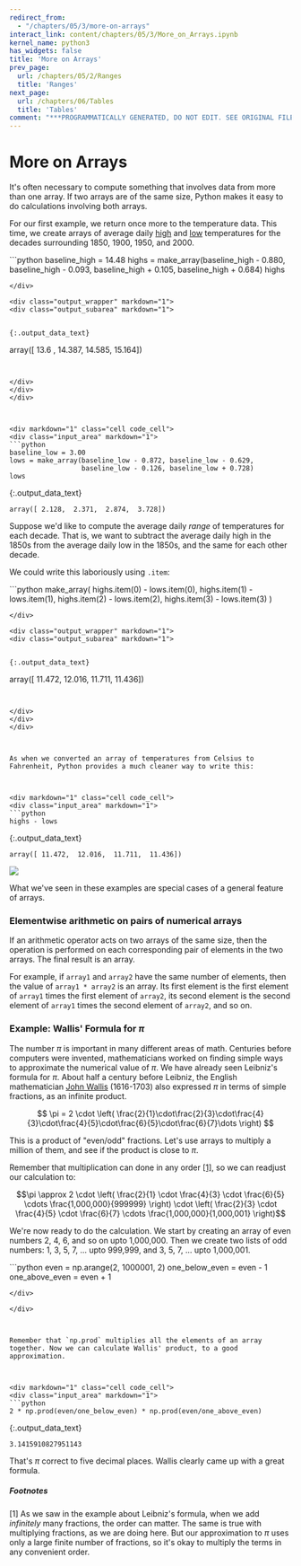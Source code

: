 ```yaml
---
redirect_from:
  - "/chapters/05/3/more-on-arrays"
interact_link: content/chapters/05/3/More_on_Arrays.ipynb
kernel_name: python3
has_widgets: false
title: 'More on Arrays'
prev_page:
  url: /chapters/05/2/Ranges
  title: 'Ranges'
next_page:
  url: /chapters/06/Tables
  title: 'Tables'
comment: "***PROGRAMMATICALLY GENERATED, DO NOT EDIT. SEE ORIGINAL FILES IN /content***"
---
```



<div markdown="1" class="cell code_cell">


</div>



# More on Arrays
It's often necessary to compute something that involves data from more than one array. If two arrays are of the same size, Python makes it easy to do calculations involving both arrays.

For our first example, we return once more to the temperature data.  This time, we create arrays of average daily [high](http://berkeleyearth.lbl.gov/auto/Regional/TMAX/Text/global-land-TMAX-Trend.txt) and [low](http://berkeleyearth.lbl.gov/auto/Regional/TMIN/Text/global-land-TMIN-Trend.txt) temperatures for the decades surrounding 1850, 1900, 1950, and 2000.



<div markdown="1" class="cell code_cell">
<div class="input_area" markdown="1">
```python
baseline_high = 14.48
highs = make_array(baseline_high - 0.880, 
                   baseline_high - 0.093,
                   baseline_high + 0.105, 
                   baseline_high + 0.684)
highs

```
</div>

<div class="output_wrapper" markdown="1">
<div class="output_subarea" markdown="1">


{:.output_data_text}
```
array([ 13.6  ,  14.387,  14.585,  15.164])
```


</div>
</div>
</div>



<div markdown="1" class="cell code_cell">
<div class="input_area" markdown="1">
```python
baseline_low = 3.00
lows = make_array(baseline_low - 0.872, baseline_low - 0.629,
                  baseline_low - 0.126, baseline_low + 0.728)
lows

```
</div>

<div class="output_wrapper" markdown="1">
<div class="output_subarea" markdown="1">


{:.output_data_text}
```
array([ 2.128,  2.371,  2.874,  3.728])
```


</div>
</div>
</div>



Suppose we'd like to compute the average daily *range* of temperatures for each decade.  That is, we want to subtract the average daily high in the 1850s from the average daily low in the 1850s, and the same for each other decade.

We could write this laboriously using `.item`:



<div markdown="1" class="cell code_cell">
<div class="input_area" markdown="1">
```python
make_array(
    highs.item(0) - lows.item(0),
    highs.item(1) - lows.item(1),
    highs.item(2) - lows.item(2),
    highs.item(3) - lows.item(3)
)

```
</div>

<div class="output_wrapper" markdown="1">
<div class="output_subarea" markdown="1">


{:.output_data_text}
```
array([ 11.472,  12.016,  11.711,  11.436])
```


</div>
</div>
</div>



As when we converted an array of temperatures from Celsius to Fahrenheit, Python provides a much cleaner way to write this:



<div markdown="1" class="cell code_cell">
<div class="input_area" markdown="1">
```python
highs - lows

```
</div>

<div class="output_wrapper" markdown="1">
<div class="output_subarea" markdown="1">


{:.output_data_text}
```
array([ 11.472,  12.016,  11.711,  11.436])
```


</div>
</div>
</div>



<img src="../../../images/array_subtraction.png" />



What we've seen in these examples are special cases of a general feature of arrays.



### Elementwise arithmetic on pairs of numerical arrays
If an arithmetic operator acts on two arrays of the same size, then the operation is performed on each corresponding pair of elements in the two arrays. The final result is an array. 

For example, if `array1` and `array2` have the same number of elements, then the value of `array1 * array2` is an array. Its first element is the first element of `array1` times the first element of `array2`, its second element is the second element of `array1` times the second element of `array2`, and so on.



### Example: Wallis' Formula for $\pi$
The number $\pi$ is important in many different areas of math. Centuries before computers were invented, mathematicians worked on finding simple ways to approximate the numerical value of $\pi$. We have already seen Leibniz's formula for $\pi$. About half a century before Leibniz, the English mathematician [John Wallis](https://en.wikipedia.org/wiki/John_Wallis) (1616-1703) also expressed $\pi$ in terms of simple fractions, as an infinite product.

$$
\pi = 2 \cdot \left( \frac{2}{1}\cdot\frac{2}{3}\cdot\frac{4}{3}\cdot\frac{4}{5}\cdot\frac{6}{5}\cdot\frac{6}{7}\dots \right)
$$



This is a product of "even/odd" fractions. Let's use arrays to multiply a million of them, and see if the product is close to $\pi$.



Remember that multiplication can done in any order [[1]](#footnotes), so we can readjust our calculation to:

$$\pi \approx 2 \cdot \left( \frac{2}{1} \cdot \frac{4}{3} \cdot \frac{6}{5} \cdots \frac{1,000,000}{999999} \right) \cdot \left( \frac{2}{3} \cdot \frac{4}{5} \cdot \frac{6}{7} \cdots \frac{1,000,000}{1,000,001} \right)$$



We're now ready to do the calculation. We start by creating an array of even numbers 2, 4, 6, and so on upto 1,000,000. Then we create two lists of odd numbers: 1, 3, 5, 7, ... upto 999,999, and 3, 5, 7, ... upto 1,000,001.



<div markdown="1" class="cell code_cell">
<div class="input_area" markdown="1">
```python
even = np.arange(2, 1000001, 2)
one_below_even = even - 1
one_above_even = even + 1

```
</div>

</div>



Remember that `np.prod` multiplies all the elements of an array together. Now we can calculate Wallis' product, to a good approximation.



<div markdown="1" class="cell code_cell">
<div class="input_area" markdown="1">
```python
2 * np.prod(even/one_below_even) * np.prod(even/one_above_even)

```
</div>

<div class="output_wrapper" markdown="1">
<div class="output_subarea" markdown="1">


{:.output_data_text}
```
3.1415910827951143
```


</div>
</div>
</div>



That's $\pi$ correct to five decimal places.  Wallis clearly came up with a great formula.



<a id='footnotes'></a>
##### Footnotes
[1] As we saw in the example about Leibniz's formula, when we add  *infinitely* many fractions, the order can matter. The same is true with multiplying fractions, as we are doing here. But our approximation to $\pi$ uses only a large finite number of fractions, so it's okay to multiply the terms in any convenient order.

